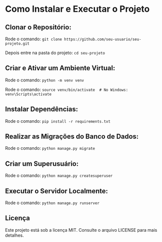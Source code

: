 # Como Instalar e Executar o Projeto
## Clonar o Repositório:
Rode o comando: `git clone https://github.com/seu-usuario/seu-projeto.git`

Depois entre na pasta do projeto: `cd seu-projeto`

## Criar e Ativar um Ambiente Virtual:
Rode o comando: `python -m venv venv`

Rode o comando: `source venv/bin/activate  # No Windows: venv\Scripts\activate`

## Instalar Dependências:
Rode o comando: `pip install -r requirements.txt`

## Realizar as Migrações do Banco de Dados:
Rode o comando: `python manage.py migrate`

## Criar um Superusuário:
Rode o comando: `python manage.py createsuperuser`

## Executar o Servidor Localmente:
Rode o comando: `python manage.py runserver`

## Licença
Este projeto está sob a licença MIT. Consulte o arquivo LICENSE para mais detalhes.

